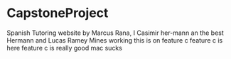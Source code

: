 # CapstoneProject
Spanish Tutoring website by Marcus Rana, I Casimir her-mann an the best  Hermann and Lucas Ramey
Mines working
this is on feature c
feature c is here
feature c is really good
mac sucks